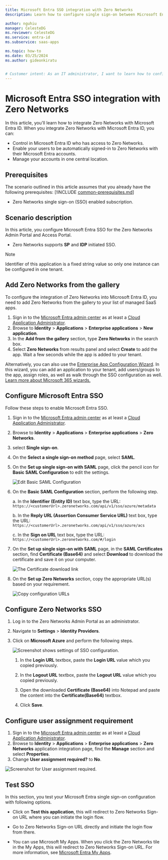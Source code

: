 ```yaml
---
title: Microsoft Entra SSO integration with Zero Networks
description: Learn how to configure single sign-on between Microsoft Entra ID and Zero Networks.

author: nguhiu
manager: CelesteDG
ms.reviewer: CelesteDG
ms.service: entra-id
ms.subservice: saas-apps

ms.topic: how-to
ms.date: 03/25/2024
ms.author: gideonkiratu


# Customer intent: As an IT administrator, I want to learn how to configure single sign-on between Microsoft Entra ID and Zero Networks so that I can control who has access to Zero Networks, enable automatic sign-in with Microsoft Entra accounts, and manage my accounts in one central location.
---
```


# Microsoft Entra SSO integration with Zero Networks

In this article,  you'll learn how to integrate Zero Networks with Microsoft Entra ID. When you integrate Zero Networks with Microsoft Entra ID, you can:

* Control in Microsoft Entra ID who has access to Zero Networks.
* Enable your users to be automatically signed-in to Zero Networks with their Microsoft Entra accounts.
* Manage your accounts in one central location.

## Prerequisites
The scenario outlined in this article assumes that you already have the following prerequisites:
[!INCLUDE [common-prerequisites.md](~/identity/saas-apps/includes/common-prerequisites.md)]
* Zero Networks single sign-on (SSO) enabled subscription.

## Scenario description

In this article,  you configure Microsoft Entra SSO for the Zero Networks Admin Portal and Access Portal.

* Zero Networks supports **SP** and **IDP** initiated SSO.

> [!NOTE]
> Identifier of this application is a fixed string value so only one instance can be configured in one tenant.

## Add Zero Networks from the gallery

To configure the integration of Zero Networks into Microsoft Entra ID, you need to add Zero Networks from the gallery to your list of managed SaaS apps.

1. Sign in to the [Microsoft Entra admin center](https://entra.microsoft.com) as at least a [Cloud Application Administrator](~/identity/role-based-access-control/permissions-reference.md#cloud-application-administrator).
1. Browse to **Identity** > **Applications** > **Enterprise applications** > **New application**.
1. In the **Add from the gallery** section, type **Zero Networks** in the search box.
1. Select **Zero Networks** from results panel and select **Create** to add the app. Wait a few seconds while the app is added to your tenant.

 Alternatively, you can also use the [Enterprise App Configuration Wizard](https://portal.office.com/AdminPortal/home?Q=Docs#/azureadappintegration). In this wizard, you can add an application to your tenant, add users/groups to the app, assign roles, as well as walk through the SSO configuration as well. [Learn more about Microsoft 365 wizards.](/microsoft-365/admin/misc/azure-ad-setup-guides)

<a name='configure-azure-ad-sso'></a>

## Configure Microsoft Entra SSO

Follow these steps to enable Microsoft Entra SSO.

1. Sign in to the [Microsoft Entra admin center](https://entra.microsoft.com) as at least a [Cloud Application Administrator](~/identity/role-based-access-control/permissions-reference.md#cloud-application-administrator).
1. Browse to **Identity** > **Applications** > **Enterprise applications** > **Zero Networks**.
1. select **Single sign-on**.
1. On the **Select a single sign-on method** page, select **SAML**.
1. On the **Set up single sign-on with SAML** page, click the pencil icon for **Basic SAML Configuration** to edit the settings.

   ![Edit Basic SAML Configuration](common/edit-urls.png)

1. On the **Basic SAML Configuration** section, perform the following step.

	a. In the **Identifier (Entity ID)** text box, type the URL:
    `https://<customerUrl>.zeronetworks.com/api/v1/sso/azure/metadata`
     
	b. In the **Reply URL (Assertion Consumer Service URL)** text box, type the URL:
    `https://<customerUrl>.zeronetworks.com/api/v1/sso/azure/acs`
	
	c. In the **Sign on URL** text box, type the URL:
    `https://<customerUrl>.zeronetworks.com/#/login`      	

1. On the **Set up single sign-on with SAML** page, in the **SAML Certificates** section,  find **Certificate (Base64)** and select **Download** to download the certificate and save it on your computer.

	![The Certificate download link](common/certificatebase64.png)

1. On the **Set up Zero Networks** section, copy the appropriate URL(s) based on your requirement.

	![Copy configuration URLs](common/copy-configuration-urls.png)

## Configure Zero Networks SSO

1. Log in to the Zero Networks Admin Portal as an administrator.

1. Navigate to **Settings** > **Identity Providers**.

1. Click on **Microsoft Azure** and perform the following steps.
    
    ![Screenshot shows settings of SSO configuration.](./media/zero-networks-tutorial/settings.png "Account")

    1. In the **Login URL** textbox, paste the **Login URL** value which you copied previously.

    1. In the **Logout URL** textbox, paste the **Logout URL** value which you copied previously.

    1. Open the downloaded **Certificate (Base64)** into Notepad and paste the content into the **Certificate(Base64)** textbox.

    1. Click **Save**.

## Configure user assignment requirement

1. Sign in to the [Microsoft Entra admin center](https://entra.microsoft.com) as at least a [Cloud Application Administrator](~/identity/role-based-access-control/permissions-reference.md#cloud-application-administrator).
1. Browse to **Identity** > **Applications** > **Enterprise applications** > **Zero Networks** application integration page, find the **Manage** section and select **Properties**.
1. Change **User assignment required?** to **No**.

![Screenshot for User assignment required.](./media/zero-networks-tutorial/user-assignment.png)

## Test SSO 

In this section, you test your Microsoft Entra single sign-on configuration with following options. 

* Click on **Test this application**, this will redirect to Zero Networks Sign-on URL where you can initiate the login flow. 

* Go to Zero Networks Sign-on URL directly and initiate the login flow from there.

* You can use Microsoft My Apps. When you click the Zero Networks tile in the My Apps, this will redirect to Zero Networks Sign-on URL. For more information, see [Microsoft Entra My Apps](/azure/active-directory/manage-apps/end-user-experiences#azure-ad-my-apps).
